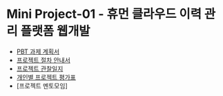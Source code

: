 # Mini Project-01 - 휴먼 클라우드 이력 관리 플랫폼 웹개발

- [PBT 과제 계획서](PBT%20과제%20계획서.md)
- [프로젝트 절차 안내서](프로젝트%20절차%20안내서.md)
- [프로젝트 관찰일지](프로젝트%20관찰일지.md)
- [개인별 프로젝트 평가표](개인별%20프로젝트%20평가표.md)
- [프로젝트 멘토모임]
